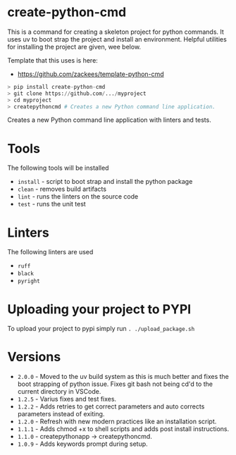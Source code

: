 # create-python-cmd


This is a command for creating a skeleton project for python commands. It uses
uv to boot strap the project and install an environment. Helpful utilities for
installing the project are given, wee below.

Template that this uses is here:
  * https://github.com/zackees/template-python-cmd

```python
> pip install create-python-cmd
> git clone https://github.com/.../myproject
> cd myproject
> createpythoncmd # Creates a new Python command line application.
```

Creates a new Python command line application with linters and tests.

# Tools

The following tools will be installed
  * `install` - script to boot strap and install the python package
  * `clean` - removes build artifacts
  * `lint` - runs the linters on the source code
  * `test` - runs the unit test

# Linters

The following linters are used
  * `ruff`
  * `black`
  * `pyright`


# Uploading your project to PYPI

To upload your project to pypi simply run `. ./upload_package.sh`

# Versions
  * `2.0.0` - Moved to the uv build system as this is much better and fixes the boot strapping of python issue. Fixes git bash not being cd'd to the current directory in VSCode.
  * `1.2.5` - Varius fixes and test fixes.
  * `1.2.2` - Adds retries to get correct parameters and auto corrects parameters instead of exiting.
  * `1.2.0` - Refresh with new modern practices like an installation script.
  * `1.1.1` - Adds chmod +x to shell scripts and adds post install instructions.
  * `1.1.0` - createpythonapp -> createpythoncmd.
  * `1.0.9` - Adds keywords prompt during setup.